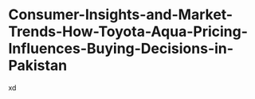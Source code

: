 # Consumer-Insights-and-Market-Trends-How-Toyota-Aqua-Pricing-Influences-Buying-Decisions-in-Pakistan
xd
